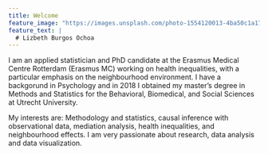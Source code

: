 ```yaml
---
title: Welcome 
feature_image: "https://images.unsplash.com/photo-1554120013-4ba50c1a1788?ixlib=rb-1.2.1&ixid=MnwxMjA3fDB8MHxwaG90by1wYWdlfHx8fGVufDB8fHx8&auto=format&fit=crop&w=1170&q=80"
feature_text: |
  # Lizbeth Burgos Ochoa
---
```


I am an applied statistician and PhD candidate at the Erasmus Medical Centre Rotterdam (Erasmus MC) working on health inequalities, with a particular emphasis on the neighbourhood environment. I have a backgorund in Psychology and in 2018 I obtained my master’s degree in Methods and Statistics for the Behavioral, Biomedical, and Social Sciences at Utrecht University. 

My interests are: Methodology and statistics, causal inference with observational data, mediation analysis, health inequalities, and neighbourhood effects. I am very passionate about research, data analysis and data visualization. 
